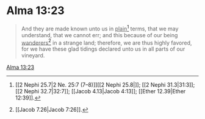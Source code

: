 # Alma 13:23

> And they are made known unto us in <u>plain</u>[^a] terms, that we may understand, that we cannot err; and this because of our being <u>wanderers</u>[^b] in a strange land; therefore, we are thus highly favored, for we have these glad tidings declared unto us in all parts of our vineyard.

[Alma 13:23](https://www.churchofjesuschrist.org/study/scriptures/bofm/alma/13?lang=eng&id=p23#p23)


[^a]: [[2 Nephi 25.7|2 Ne. 25:7 (7–8)]][[2 Nephi 25.8|]]; [[2 Nephi 31.3|31:3]]; [[2 Nephi 32.7|32:7]]; [[Jacob 4.13|Jacob 4:13]]; [[Ether 12.39|Ether 12:39]].  
[^b]: [[Jacob 7.26|Jacob 7:26]].  

